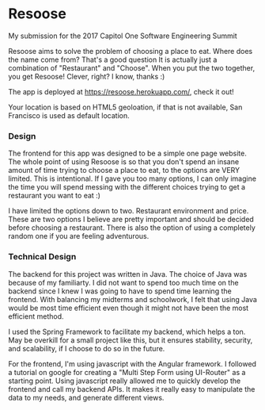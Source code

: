 # Resoose

My submission for the 2017 Capitol One Software Engineering Summit

Resoose aims to solve the problem of choosing a place to eat. Where does the name come from? That's a good question It is actually just a combination of "Restaurant" and "Choose". When you put the two together, you get Resoose! Clever, right? I know, thanks :)

The app is deployed at https://resoose.herokuapp.com/, check it out!

Your location is based on HTML5 geoloation, if that is not available, San Francisco is used as default location.

### Design
The frontend for this app was designed to be a simple one page website. The whole point of using Resoose is so that you don't spend an insane amount of time trying to choose a place to eat, to the options are VERY limited. This is intentional. If I gave you too many options, I can only imagine the time you will spend messing with the different choices trying to get a restaurant you want to eat :)

I have limited the options down to two. Restaurant environment and price. These are two options I believe are pretty important and should be decided before choosing a restaurant. There is also the option of using a completely random one if you are feeling adventurous.

### Technical Design
The backend for this project was written in Java. The choice of Java was because of my familiarty. I did not want to spend too much time on the backend since I knew I was going to have to spend time learning the frontend. With balancing my midterms and schoolwork, I felt that using Java would be most time efficient even though it might not have been the most efficient method.

I used the Spring Framework to facilitate my backend, which helps a ton. May be overkill for a small project like this, but it ensures stability, security, and scalability, if I choose to do so in the future.

For the frontend, I'm using javascript with the Angular framework. I followed a tutorial on google for creating a "Multi Step Form using UI-Router" as a starting point. Using javascript really allowed me to quickly develop the frontend and call my backend APIs. It makes it really easy to manipulate the data to my needs, and generate different views.
